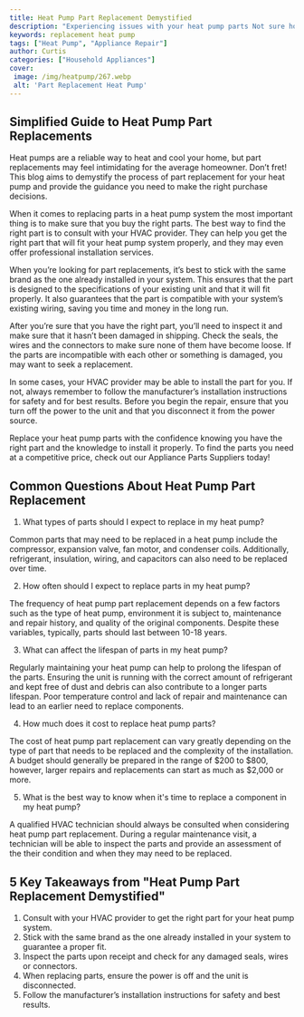 ```yaml
---
title: Heat Pump Part Replacement Demystified
description: "Experiencing issues with your heat pump parts Not sure how to replace them Learn how to take the mystery out of heat pump part replacement with this helpful blog post"
keywords: replacement heat pump
tags: ["Heat Pump", "Appliance Repair"]
author: Curtis
categories: ["Household Appliances"]
cover: 
 image: /img/heatpump/267.webp
 alt: 'Part Replacement Heat Pump'
---
```

## Simplified Guide to Heat Pump Part Replacements

Heat pumps are a reliable way to heat and cool your home, but part replacements may feel intimidating for the average homeowner. Don’t fret! This blog aims to demystify the process of part replacement for your heat pump and provide the guidance you need to make the right purchase decisions. 

When it comes to replacing parts in a heat pump system the most important thing is to make sure that you buy the right parts. The best way to find the right part is to consult with your HVAC provider. They can help you get the right part that will fit your heat pump system properly, and they may even offer professional installation services.

When you’re looking for part replacements, it’s best to stick with the same brand as the one already installed in your system. This ensures that the part is designed to the specifications of your existing unit and that it will fit properly. It also guarantees that the part is compatible with your system’s existing wiring, saving you time and money in the long run.

After you’re sure that you have the right part, you’ll need to inspect it and make sure that it hasn’t been damaged in shipping. Check the seals, the wires and the connectors to make sure none of them have become loose. If the parts are incompatible with each other or something is damaged, you may want to seek a replacement. 

In some cases, your HVAC provider may be able to install the part for you. If not, always remember to follow the manufacturer’s installation instructions for safety and for best results. Before you begin the repair, ensure that you turn off the power to the unit and that you disconnect it from the power source.

Replace your heat pump parts with the confidence knowing you have the right part and the knowledge to install it properly. To find the parts you need at a competitive price, check out our Appliance Parts Suppliers today!

## Common Questions About Heat Pump Part Replacement 

1) What types of parts should I expect to replace in my heat pump? 

Common parts that may need to be replaced in a heat pump include the compressor, expansion valve, fan motor, and condenser coils. Additionally, refrigerant, insulation, wiring, and capacitors can also need to be replaced over time.

2) How often should I expect to replace parts in my heat pump? 

The frequency of heat pump part replacement depends on a few factors such as the type of heat pump, environment it is subject to, maintenance and repair history, and quality of the original components. Despite these variables, typically, parts should last between 10-18 years.

3) What can affect the lifespan of parts in my heat pump? 

Regularly maintaining your heat pump can help to prolong the lifespan of the parts. Ensuring the unit is running with the correct amount of refrigerant and kept free of dust and debris can also contribute to a longer parts lifespan. Poor temperature control and lack of repair and maintenance can lead to an earlier need to replace components. 

4) How much does it cost to replace heat pump parts? 

The cost of heat pump part replacement can vary greatly depending on the type of part that needs to be replaced and the complexity of the installation. A budget should generally be prepared in the range of $200 to $800, however, larger repairs and replacements can start as much as $2,000 or more. 

5) What is the best way to know when it's time to replace a component in my heat pump? 

A qualified HVAC technician should always be consulted when considering heat pump part replacement. During a regular maintenance visit, a technician will be able to inspect the parts and provide an assessment of the their condition and when they may need to be replaced.

## 5 Key Takeaways from "Heat Pump Part Replacement Demystified"
1. Consult with your HVAC provider to get the right part for your heat pump system.
2. Stick with the same brand as the one already installed in your system to guarantee a proper fit.
3. Inspect the parts upon receipt and check for any damaged seals, wires or connectors.
4. When replacing parts, ensure the power is off and the unit is disconnected.
5. Follow the manufacturer’s installation instructions for safety and best results.
